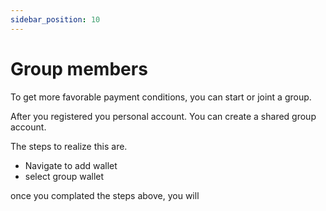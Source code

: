 ```yaml
---
sidebar_position: 10
---
```


# Group members

To get more favorable payment conditions, you can start or joint a group. 

After you registered you personal account. You can create a shared group account. 

The steps to realize this are.

- Navigate to add wallet
- select group wallet

once you complated the steps above, you will 

